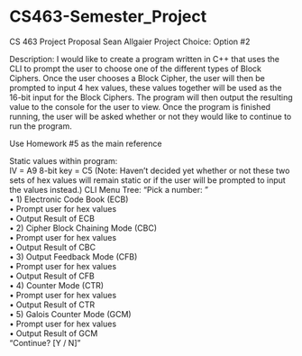 # CS463-Semester_Project

CS 463		Project Proposal		Sean Allgaier
Project Choice: Option #2

Description: 
I would like to create a program written in C++ that uses the CLI to prompt the user to choose one of the different types of Block Ciphers. Once the user chooses a Block Cipher, the user will then be prompted to input 4 hex values, these values together will be used as the 16-bit input for the Block Ciphers. The program will then output the resulting value to the console for the user to view. Once the program is finished running, the user will be asked whether or not they would like to continue to run the program.

Use Homework #5 as the main reference

Static values within program:	
IV = A9
8-bit key = C5
(Note: Haven’t decided yet whether or not these two sets of hex values will remain static or if the user will be prompted to input the values instead.)
CLI Menu Tree:
“Pick a number: ”  
• 1) Electronic Code Book (ECB)  
	• Prompt user for hex values  
		• Output Result of ECB  
• 2) Cipher Block Chaining Mode (CBC)  
	• Prompt user for hex values  
		• Output Result of CBC  
• 3) Output Feedback Mode (CFB)   	
• Prompt user for hex values  
• Output Result of CFB  
• 4) Counter Mode (CTR)  
	• Prompt user for hex values  
• Output Result of CTR  
• 5) Galois Counter Mode (GCM)  
• Prompt user for hex values  
• Output Result of GCM  
	“Continue? [Y / N]”  
